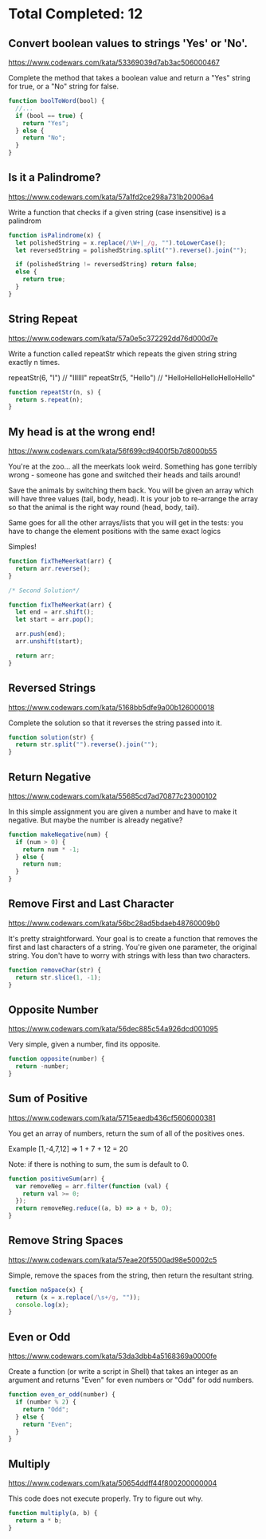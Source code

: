 # Total Completed: 12

## Convert boolean values to strings 'Yes' or 'No'.

https://www.codewars.com/kata/53369039d7ab3ac506000467

Complete the method that takes a boolean value and return a "Yes" string for true, or a "No" string for false.

```javascript
function boolToWord(bool) {
  //...
  if (bool == true) {
    return "Yes";
  } else {
    return "No";
  }
}
```

## Is it a Palindrome?

https://www.codewars.com/kata/57a1fd2ce298a731b20006a4

Write a function that checks if a given string (case insensitive) is a palindrom

```javascript
function isPalindrome(x) {
  let polishedString = x.replace(/\W+|_/g, "").toLowerCase();
  let reversedString = polishedString.split("").reverse().join("");

  if (polishedString != reversedString) return false;
  else {
    return true;
  }
}
```

## String Repeat

https://www.codewars.com/kata/57a0e5c372292dd76d000d7e

Write a function called repeatStr which repeats the given string string exactly n times.

repeatStr(6, "I") // "IIIIII"
repeatStr(5, "Hello") // "HelloHelloHelloHelloHello"

```javascript
function repeatStr(n, s) {
  return s.repeat(n);
}
```

## My head is at the wrong end!

https://www.codewars.com/kata/56f699cd9400f5b7d8000b55

You're at the zoo... all the meerkats look weird. Something has gone terribly wrong - someone has gone and switched their heads and tails around!

Save the animals by switching them back. You will be given an array which will have three values (tail, body, head). It is your job to re-arrange the array so that the animal is the right way round (head, body, tail).

Same goes for all the other arrays/lists that you will get in the tests: you have to change the element positions with the same exact logics

Simples!

```javascript
function fixTheMeerkat(arr) {
  return arr.reverse();
}

/* Second Solution*/

function fixTheMeerkat(arr) {
  let end = arr.shift();
  let start = arr.pop();

  arr.push(end);
  arr.unshift(start);

  return arr;
}
```

## Reversed Strings

https://www.codewars.com/kata/5168bb5dfe9a00b126000018

Complete the solution so that it reverses the string passed into it.

```javascript
function solution(str) {
  return str.split("").reverse().join("");
}
```

## Return Negative

https://www.codewars.com/kata/55685cd7ad70877c23000102

In this simple assignment you are given a number and have to make it negative. But maybe the number is already negative?

```javascript
function makeNegative(num) {
  if (num > 0) {
    return num * -1;
  } else {
    return num;
  }
}
```

## Remove First and Last Character

https://www.codewars.com/kata/56bc28ad5bdaeb48760009b0

It's pretty straightforward. Your goal is to create a function that removes the first and last characters of a string. You're given one parameter, the original string. You don't have to worry with strings with less than two characters.

```javascript
function removeChar(str) {
  return str.slice(1, -1);
}
```

## Opposite Number

https://www.codewars.com/kata/56dec885c54a926dcd001095

Very simple, given a number, find its opposite.

```javascript
function opposite(number) {
  return -number;
}
```

## Sum of Positive

https://www.codewars.com/kata/5715eaedb436cf5606000381

You get an array of numbers, return the sum of all of the positives ones.

Example [1,-4,7,12] => 1 + 7 + 12 = 20

Note: if there is nothing to sum, the sum is default to 0.

```javascript
function positiveSum(arr) {
  var removeNeg = arr.filter(function (val) {
    return val >= 0;
  });
  return removeNeg.reduce((a, b) => a + b, 0);
}
```

## Remove String Spaces

https://www.codewars.com/kata/57eae20f5500ad98e50002c5

Simple, remove the spaces from the string, then return the resultant string.

```javascript
function noSpace(x) {
  return (x = x.replace(/\s+/g, ""));
  console.log(x);
}
```

## Even or Odd

https://www.codewars.com/kata/53da3dbb4a5168369a0000fe

Create a function (or write a script in Shell) that takes an integer as an argument and returns "Even" for even numbers or "Odd" for odd numbers.

```javascript
function even_or_odd(number) {
  if (number % 2) {
    return "Odd";
  } else {
    return "Even";
  }
}
```

## Multiply

https://www.codewars.com/kata/50654ddff44f800200000004

This code does not execute properly. Try to figure out why.

```javascript
function multiply(a, b) {
  return a * b;
}
```
